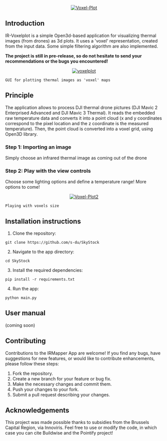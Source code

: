 <p align="center">
    <a href="https://ibb.co/kGG6KGn"><img src="https://i.ibb.co/BffKLfD/Voxel-Plot.png" alt="Voxel-Plot" border="0"></a>
</p>

## Introduction
IR-Voxelplot is a simple Open3d-based application for visualizing thermal images (from drones) as 3d plots. It uses a 'voxel' representation, created from the input data. Some simple filtering algorithm are also implemented. 

**The project is still in pre-release, so do not hesitate to send your recommendations or the bugs you encountered!**

<p align="center">
    <a href="https://ibb.co/mt9fRkh"><img src="https://i.ibb.co/L6xV0m9/voxelplot.jpg" alt="voxelplot" border="0"></a><br />
    
    GUI for plotting thermal images as 'voxel' maps
</p>


## Principle
The application allows to process DJI thermal drone pictures (DJI Mavic 2 Enterprised Advanced and DJI Mavic 3 Thermal).
It reads the embedded raw temperature data and converts it into a point cloud (x and y coordinates correspond to the pixel location and the z coordinate is the measured temperature).
Then, the point cloud is converted into a voxel grid, using Open3D library. 

### Step 1: Importing an image
Simply choose an infrared thermal image as coming out of the drone

### Step 2: Play with the view controls
Choose some lighting options and define a temperature range! More options to come!

<p align="center">
    <a href="https://ibb.co/1r35B0M"><img src="https://i.ibb.co/2vwQRFS/Voxel-Plot2.png" alt="Voxel-Plot2" border="0"></a>
    
    Playing with voxels size
</p>

## Installation instructions

1. Clone the repository:
```
git clone https://github.com/s-du/SkyStock
```

2. Navigate to the app directory:
```
cd SkyStock
```

3. Install the required dependencies:
```
pip install -r requirements.txt
```

4. Run the app:
```
python main.py
```

## User manual
(coming soon)

## Contributing

Contributions to the IRMapper App are welcome! If you find any bugs, have suggestions for new features, or would like to contribute enhancements, please follow these steps:

1. Fork the repository.
2. Create a new branch for your feature or bug fix.
3. Make the necessary changes and commit them.
4. Push your changes to your fork.
5. Submit a pull request describing your changes.

## Acknowledgements
This project was made possible thanks to subsidies from the Brussels Capital Region, via Innoviris.
Feel free to use or modify the code, in which case you can cite Buildwise and the Pointify project!

